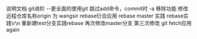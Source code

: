 说明文档
git进阶 --更全面的使用git
跳过add命令，commit时 -a
移除功能
修改远程仓库名称origin 为 wangsir
rebase衍合应用
rebase master 实践
rebase实践\r\n
重新建test分支实践rebase
再次修改master分支
第三次修改
git fetch应用 again
